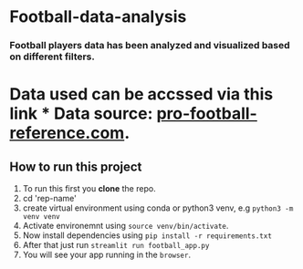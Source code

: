 # Football-data-analysis
### Football players data has been analyzed and visualized based on different filters.

# Data used can be accssed via this link * **Data source:** [pro-football-reference.com](https://www.pro-football-reference.com/).

## How to run this project
1. To run this first you **clone** the repo.
2. cd 'rep-name'
3. create virtual environment using conda or python3 venv, e.g `python3 -m venv venv`
4. Activate environemnt using `source venv/bin/activate`.
5. Now install dependencies using `pip install -r requirements.txt`
6. After that just run `streamlit run football_app.py`
7. You will see your app running in the `browser`.